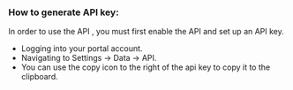 ### How to generate API key: 
In order to  use the API , you must first enable the API and set up an API key.
- Logging into your portal account.
- Navigating to Settings -> Data -> API. 
- You can use the copy icon to the right of the api key to copy it to the clipboard.



